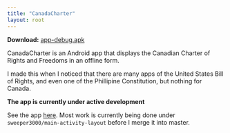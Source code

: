 ```yaml
---
title: "CanadaCharter"
layout: root
---
```


**Download:** [app-debug.apk](apk/CanadaCharter.apk)

CanadaCharter is an Android app that displays the Canadian Charter of Rights and Freedoms in an offline form.

I made this when I noticed that there are many apps of the United States Bill of Rights, and even one of the Phillipine Constitution, but nothing for Canada.

**The app is currently under active development**

See the app [here](https://github.com/sweeper3000/CanadaCharter). Most work is currently being done under `sweeper3000/main-activity-layout` before I merge it into master.

